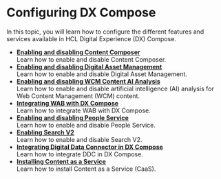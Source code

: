 # Configuring DX Compose

In this topic, you will learn how to configure the different features and services available in HCL Digital Experience (DX) Compose.

-   **[Enabling and disabling Content Composer](./enable_cc.md)**  
Learn how to enable and disable Content Composer.
-   **[Enabling and disabling Digital Asset Management](./enable_dam.md)**  
Learn how to enable and disable Digital Asset Management.
-   **[Enabling and disabling WCM Content AI Analysis](./enable_content_ai.md)**  
Learn how to enable and disable artificial intelligence (AI) analysis for Web Content Management (WCM) content.
-   **[Integrating WAB with DX Compose](./wab_integration.md)**  
Learn how to integrate WAB with DX Compose.
-   **[Enabling and disabling People Service](./enable_people_service.md)**  
Learn how to enable and disable People Service.
-   **[Enabling Search V2](./enable_search.md)**  
Learn how to enable and disable Search V2.
-   **[Integrating Digital Data Connector in DX Compose](./integrate_ddc/index.md)**  
Learn how to integrate DDC in DX Compose.
-   **[Installing Content as a Service](./setup_cntnt_serv_pgs.md)**  
Learn how to install Content as a Service (CaaS).
